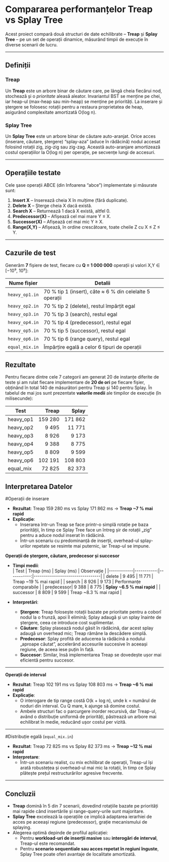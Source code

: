 # Compararea performanțelor Treap vs Splay Tree

Acest proiect compară două structuri de date echilibrate – **Treap** și **Splay Tree** – pe un set de operații dinamice, măsurând timpii de execuție în diverse scenarii de lucru.

---

## Definiții

### Treap  
Un **Treap** este un arbore binar de căutare care, pe lângă cheia fiecărui nod, stochează și o _prioritate_ aleasă aleator. Invariantul BST se menține pe chei, iar heap-ul (max-heap sau min-heap) se menține pe priorități. La inserare și ștergere se folosesc rotații pentru a restaura proprietatea de heap, asigurând complexitate amortizată O(log n).

### Splay Tree  
Un **Splay Tree** este un arbore binar de căutare auto-aranjat. Orice acces (inserare, căutare, ștergere) “splay-aza” (aduce în rădăcină) nodul accesat folosind rotații zig, zig-zig sau zig-zag. Această auto-aranjare amortizează costul operațiilor la O(log n) per operație, pe secvențe lungi de accesuri.

---

## Operațiile testate

Cele şase operații ABCE (din Infoarena “abce”) implementate și măsurate sunt:

1. **Insert X** – Inserează cheia X în mulțime (fără duplicate).  
2. **Delete X** – Șterge cheia X dacă există.  
3. **Search X** – Returnează 1 dacă X există, altfel 0.  
4. **Predecessor(X)** – Afișează cel mai mare Y ≤ X.  
5. **Successor(X)** – Afișează cel mai mic Y ≥ X.  
6. **Range(X,Y)** – Afișează, în ordine crescătoare, toate cheile Z cu X ≤ Z ≤ Y.

---

## Cazurile de test

Generăm **7** fișiere de test, fiecare cu **Q = 1 000 000** operații și valori X,Y ∈ [−10⁹, 10⁹]:

| Nume fișier   |  Detalii                                                                                     |
|---------------|--------------------------------------------------------------------------------------------|  
| `heavy_op1.in`| 70 % tip 1 (insert), câte ≈ 6 % din celelalte 5 operații                                     |
| `heavy_op2.in` | 70 % tip 2 (delete), restul împărțit egal                                                  |
| `heavy_op3.in` | 70 % tip 3 (search), restul egal                                                            |
| `heavy_op4.in` | 70 % tip 4 (predecessor), restul egal                                                       |
| `heavy_op5.in` | 70 % tip 5 (successor), restul egal                                                         |
| `heavy_op6.in` | 70 % tip 6 (range query), restul egal                                                |
| `equal_mix.in` | Împărțire egală a celor 6 tipuri de operații                                                |

## Rezultate

Pentru fiecare dintre cele 7 categorii am generat 20 de instanțe diferite de teste și am rulat fiecare implementare de **20 de ori** pe fiecare fișier, obținând în total 140 de măsurători pentru Treap și 140 pentru Splay. În tabelul de mai jos sunt prezentate **valorile medii** ale timpilor de execuție (în milisecunde):

| Test           | Treap   | Splay   |
|----------------|--------:|--------:|
| heavy_op1      | 159 280 | 171 862 |
| heavy_op2      |   9 495 |  11 771 |
| heavy_op3      |   8 926 |   9 173 |
| heavy_op4      |   9 388 |   8 775 |
| heavy_op5      |   8 809 |   9 599 |
| heavy_op6      | 102 191 | 108 803 |
| equal_mix      |  72 825 |  82 373 |

## Interpretarea Datelor


#Operații de inserare 
- **Rezultat**: Treap 159 280 ms vs Splay 171 862 ms → **Treap ~7 % mai rapid**  
- **Explicație**:  
  - Inserarea într-un Treap se face printr-o simplă rotație pe baza priorității, în timp ce Splay Tree face un întreg șir de rotații „zig” pentru a aduce nodul inserat în rădăcină.  
  - Într-un scenariu cu predominanță de inserții, overhead-ul splay-urilor repetate se resimte mai puternic, iar Treap-ul se impune.


**Operații de ștergere, căutare, predecesor și succesor**  

- **Timpi medii**:  
  | Test       | Treap (ms) | Splay (ms) | Observație                       |
  |------------|-----------:|-----------:|---------------------------------|
  | delete     |      9 495 |     11 771 | Treap ~19 % mai rapid           |
  | search     |      8 926 |      9 173 | Performanțe comparabile         |
  | predecessor|      9 388 |      8 775 | **Splay ~6.5 % mai rapid**      |
  | successor  |      8 809 |      9 599 | Treap ~8.3 % mai rapid          |

- **Interpretări**:  
  - **Ștergere**: Treap folosește rotații bazate pe prioritate pentru a coborî nodul la o frunză, apoi îl elimină; Splay adaugă și un splay înainte de ștergere, ceea ce introduce cost suplimentar.  
  - **Căutare**: Splay plasează nodul găsit în rădăcină, dar acest splay adaugă un overhead mic; Treap rămâne la descădere simplă.  
  - **Predecesor**: Splay profită de aducerea la rădăcină a nodului „aproape căutat”, accelerând accesurile succesive în aceeași regiune, de aceea iese puțin în față.  
  - **Succesor**: Similar, însă implementarea Treap se dovedește ușor mai eficientă pentru succesor.

---

**Operații de interval** 
- **Rezultat**: Treap 102 191 ms vs Splay 108 803 ms → **Treap ~6 % mai rapid**  
- **Explicație**:  
  - O interogare de tip range costă O(k + log n), unde k = numărul de noduri din interval. Cu Q mare, k ajunge să domine costul.  
  - Ambele structuri fac o parcurgere inorder recursivă, dar Treap-ul, având o distribuție uniformă de priorități, păstrează un arbore mai echilibrat în medie, reducând ușor costul per vizită.

---

#Distribuție egală (`equal_mix.in`)

- **Rezultat**: Treap 72 825 ms vs Splay 82 373 ms → **Treap ~12 % mai rapid**  
- **Interpretare**:  
  - Într-un scenariu realist, cu mix echilibrat de operații, Treap-ul își arată robustețea și overhead-ul mai mic la rotații, în timp ce Splay plătește prețul restructurărilor agresive frecvente.

---

## Concluzii

- **Treap** domină în 5 din 7 scenarii, dovedind rotațiile bazate pe priorități mai rapide când insertările și range-query-urile sunt majoritare.  
- **Splay Tree** excelează la operațiile ce implică adaptarea ierarhiei de acces pe aceeași regiune (predecessor), grație mecanismului de splaying.  
- Alegerea optimă depinde de profilul aplicației:  
  - Pentru **workload-uri de inserții masive** sau **interogări de interval**, Treap-ul este recomandat.  
  - Pentru **scenario sequentiale sau acces repetat în regiuni înguste**, Splay Tree poate oferi avantaje de localitate amortizată.

